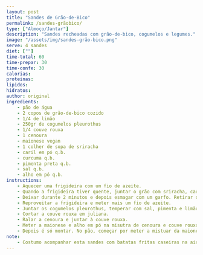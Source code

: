 ```yaml
---
layout: post
title: "Sandes de Grão-de-Bico"
permalink: /sandes-grãobico/
type: ["Almoço/Jantar"]
description: "Sandes recheadas com grão-de-bico, cogumelos e legumes."
image: "/assets/img/sandes-grão-bico.png"
serve: 4 sandes
diet: [""]
time-total: 60
time-prepar: 30
time-confe: 30
calorias:
proteinas:
lipidos:
hidratos:
author: original
ingredients: 
    - pão de água
    - 2 copos de grão-de-bico cozido
    - 1/4 de limão
    - 250gr de cogumelos pleurothus
    - 1/4 couve rouxa
    - 1 cenoura
    - maionese vegan
    - 1 colher de sopa de sriracha
    - caril em pó q.b.
    - curcuma q.b.
    - pimenta preta q.b.
    - sal q.b.
    - alho em pó q.b.
instructions:
    - Aquecer uma frigideira com um fio de azeite. 
    - Quando a frigideira tiver quente, juntar o grão com sriracha, caril, curcuma, pimenta preta e sal.
    - Deixar durante 2 minutos e depois esmagar com um garfo. Retirar do fogão e guardar.
    - Reproveitar a frigideira e meter mais um fio de azeite.
    - Juntar os cogumelos pleurothus, temperar com sal, pimenta e limão. Deixar dourar dos dois lados. Retirar do fogão e guardar.
    - Cortar a couve rouxa em juliana.
    - Ralar a cenoura e juntar à couve rouxa.
    - Meter a maionese e alho em pó na misutra de cenoura e couve rouxa. Ir acrescentando a gosto.
    - Depois é só montar. No pão, começar por meter a mistuar da maionese com couve rouxa e cenoura. Por cima o grão de bico, e depois os cogumelos.
note:
    - Costumo acompanhar esta sandes com batatas fritas caseiras na air fryer.
---
```

